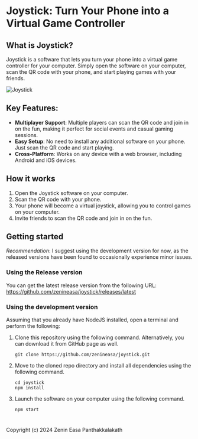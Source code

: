 # Joystick: Turn Your Phone into a Virtual Game Controller

## What is Joystick?

Joystick is a software that lets you turn your phone into a virtual game controller for your computer. Simply open the software on your computer, scan the QR code with your phone, and start playing games with your friends.

![Joystick](https://blogger.googleusercontent.com/img/b/R29vZ2xl/AVvXsEgyb7KoHDFFLXplwFcMAqUlDTLzPDH-X4t67aNK8PoSffM6FKaOVfELrSId3KoDQ8ICm_mOGHQexnQB45QuyfD4vMGqXnmtfdZ8_n73ili6qazuCbx86PuFs62_6FU-MrwDmWIeiGOabdFrJDAHt49wYbFP6AEkhhKI25vqov4JdQsBUv-I43iDohHqJ28/s16000/joystickScreenshots.png)

## Key Features:

- **Multiplayer Support**: Multiple players can scan the QR code and join in on the fun, making it perfect for social events and casual gaming sessions.
- **Easy Setup**: No need to install any additional software on your phone. Just scan the QR code and start playing.
- **Cross-Platform**: Works on any device with a web browser, including Android and iOS devices.

## How it works

1. Open the Joystick software on your computer.
2. Scan the QR code with your phone.
3. Your phone will become a virtual joystick, allowing you to control games on your computer.
4. Invite friends to scan the QR code and join in on the fun.

## Getting started

*Recommendation*: I suggest using the development version for now, as the released versions have been found to occasionally experience minor issues.

### Using the Release version

You can get the latest release version from the following URL:
https://github.com/zenineasa/joystick/releases/latest

### Using the development version

Assuming that you already have NodeJS installed, open a terminal and perform the following:
1. Clone this repository using the following command. Alternatively, you can download it from GitHub page as well.
    ```
    git clone https://github.com/zenineasa/joystick.git
    ```
2. Move to the cloned repo directory and install all dependencies using the following command.
    ```
    cd joystick
    npm install
    ```
3. Launch the software on your computer using the following command.
    ```
    npm start
    ```


#

Copyright (c) 2024 Zenin Easa Panthakkalakath
